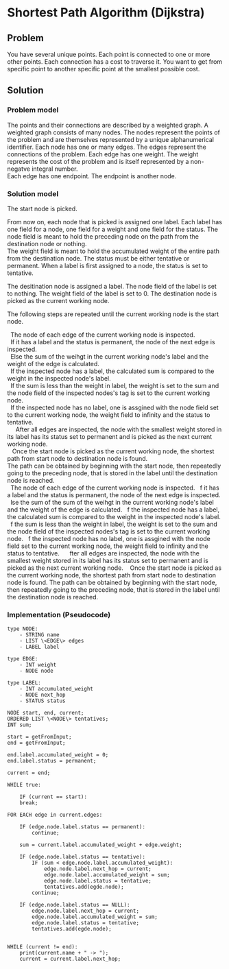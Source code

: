 # Shortest Path Algorithm (Dijkstra)

## Problem
You have several unique points. 
Each point is connected to one or more other points.
Each connection has a cost to traverse it.
You want to get from specific point to another specific point at the smallest possible cost. 

## Solution

### Problem model
The points and their connections are described by a weighted graph.
A weighted graph consists of many nodes. The nodes represent the points of the problem and are themselves represented by a unique alphanumerical identifier. 
Each node has one or many edges. The edges represent the connections of the problem.
Each edge has one weight. The weight represents the cost of the problem and is itself represented by a non-negatve integral number.  
Each edge has one endpoint. The endpoint is another node.

### Solution model
The start node is picked. 

From now on, each node that is picked is assigned one label. 
Each label has one field for a node, one field for a weight and one field for the status.
The node field is meant to hold the preceding node on the path from the destination node or nothing.  
The weight field is meant to hold the accumulated weight of the entire path from the destination node.
The status must be either tentative or permanent. 
When a label is first assigned to a node, the status is set to tentative. 

The desitination node is assigned a label.
The node field of the label is set to nothing. 
The weight field of the label is set to 0.
The destination node is picked as the current working node. 

The following steps are repeated until the current working node is the start node.

&nbsp;&nbsp;The node of each edge of the current working node is inspected.\
&nbsp;&nbsp;If it has a label and the status is permanent, the node of the next edge is inspected.\
&nbsp;&nbsp;Else the sum of the weihgt in the current working node's label and the weight of the edge is calculated.\
&nbsp;&nbsp;If the inspected node has a label, the calculated sum is compared to the weight in the inspected node's label.\
&nbsp;&nbsp;If the sum is less than the weight in label, the weight is set to the sum and the node field of the inspected nodes's tag is set to the current working node.\
&nbsp;&nbsp;If the inspected node has no label, one is assgined with the node field set to the current working node, the weight field to infinity and the status to tentative.\
&nbsp;&nbsp;
&nbsp;&nbsp;After all edges are inspected, the node with the smallest weight stored in its label has its status set to permanent and is picked as the next current working node.\
&nbsp;&nbsp;
Once the start node is picked as the current working node, the shortest path from start node to destination node is found.\
The path can be obtained by beginning with the start node, then repeatedly going to the preceding node, that is stored in the label until the destination node is reached.\
&nbsp;&nbsp;The node of each edge of the current working node is inspected.
&nbsp;&nbsp;f it has a label and the status is permanent, the node of the next edge is inspected.
&nbsp;&nbsp;lse the sum of the sum of the weihgt in the current working node's label and the weight of the edge is calculated.
&nbsp;&nbsp;f the inspected node has a label, the calculated sum is compared to the weight in the inspected node's label. 
&nbsp;&nbsp;f the sum is less than the weight in label, the weight is set to the sum and the node field of the inspected nodes's tag is set to the current working node. 
&nbsp;&nbsp;f the inspected node has no label, one is assgined with the node field set to the current working node, the weight field to infinity and the status to tentative.
&nbsp;&nbsp;
&nbsp;&nbsp;fter all edges are inspected, the node with the smallest weight stored in its label has its status set to permanent and is picked as the next current working node.
&nbsp;&nbsp;
Once the start node is picked as the current working node, the shortest path from start node to destination node is found. 
The path can be obtained by beginning with the start node, then repeatedly going to the preceding node, that is stored in the label until the destination node is reached. 

### Implementation (Pseudocode)

    type NODE:
        - STRING name
        - LIST \<EDGE\> edges
        - LABEL label

    type EDGE: 
        - INT weight
        - NODE node

    type LABEL:
        - INT accumulated_weight
        - NODE next_hop 
        - STATUS status

    NODE start, end, current;
    ORDERED LIST \<NODE\> tentatives;
    INT sum;

    start = getFromInput;
    end = getFromInput;

    end.label.accumulated_weight = 0;
    end.label.status = permanent;

    current = end;

    WHILE true:
        
        IF (current == start):
        break;

    FOR EACH edge in current.edges:
        
        IF (edge.node.label.status == permanent):
            continue;
        
        sum = current.label.accumulated_weight + edge.weight;

        IF (edge.node.label.status == tentative):
            IF (sum < edge.node.label.accumulated_weight):
                edge.node.label.next_hop = current;
                edge.node.label.accumulated_weight = sum;
                edge.node.label.status = tentative;
                tentatives.add(egde.node);
            continue;
        
        IF (edge.node.label.status == NULL):
            edge.node.label.next_hop = current;
            edge.node.label.accumulated_weight = sum;
            edge.node.label.status = tentative;
            tentatives.add(egde.node);
        

    WHILE (current != end):
        print(current.name + " -> ");
        current = current.label.next_hop;
